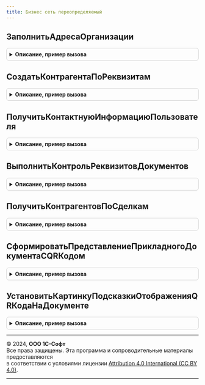```yaml
---
title: Бизнес сеть переопределяемый
---
```



## ЗаполнитьАдресаОрганизации
<details style="margin: 1em 0; padding: 0.5em; border: 1px solid #ccc; border-radius: 6px;">

<summary style="font-weight: bold; cursor: pointer;">Описание, пример вызова</summary>

```bsl

// Заполнение адресов организации и ее складов.
//
// Параметры:
//  Организация - ОпределяемыйТип.Организация - организация, по которой заполняются адреса.
//  Адреса - ТаблицаЗначения - таблица для заполнения. Содержит колонки:
//   * Представление - Строка - представление адреса.
//   * ЗначенияПолей - Строка - адрес в формате XML. Формат должен соответствовать XDTO-пакету Адрес.
//   * Описание - Строка - комментарий адреса.
//   * Ссылка - Ссылка - объект хранения контактной информации.
//   * Вид - СправочникСсылка.ВидыКонтактнойИнформации - вид контактной информации.
//
Процедура ЗаполнитьАдресаОрганизации(Организация, Адреса) Экспорт
```

Пример вызова
```bsl
БизнесСетьПереопределяемый.ЗаполнитьАдресаОрганизации(Организация, Адреса) 
```
</details>

## СоздатьКонтрагентаПоРеквизитам
<details style="margin: 1em 0; padding: 0.5em; border: 1px solid #ccc; border-radius: 6px;">

<summary style="font-weight: bold; cursor: pointer;">Описание, пример вызова</summary>

```bsl

// Создание контрагента в информационной базе по реквизитам.
//
// Параметры:
//   РеквизитыКонтрагента - Структура - реквизиты необходимые для создания контрагента.
//    * ИНН - Строка - ИНН контрагента.
//    * КПП - Строка - КПП контрагента.
//    * Наименование - Строка - наименование контрагента.
//   Контрагент - СправочникСсылка - ссылка на созданного контрагента.
//   Отказ - Булево - признак ошибки.
//
Процедура СоздатьКонтрагентаПоРеквизитам(Знач РеквизитыКонтрагента, Контрагент, Отказ = Ложь) Экспорт
```

Пример вызова
```bsl
БизнесСетьПереопределяемый.СоздатьКонтрагентаПоРеквизитам(РеквизитыКонтрагента, Контрагент, Отказ);
```
</details>

## ПолучитьКонтактнуюИнформациюПользователя
<details style="margin: 1em 0; padding: 0.5em; border: 1px solid #ccc; border-radius: 6px;">

<summary style="font-weight: bold; cursor: pointer;">Описание, пример вызова</summary>

```bsl

// Возвращает контакты пользователя для регистрации в сервисе.
//
// Параметры:
//   КонтактноеЛицо - СправочникСсылка - пользователь программы, контактное лицо.
//   Результат - Структура - информация о пользователе:
//     * ФИО - Строка - ФИО пользователя.
//     * Телефон - Строка - номер телефона.
//     * ЭлектроннаяПочта - Строка - адрес электронной почты пользователя.
//
Процедура ПолучитьКонтактнуюИнформациюПользователя(Знач КонтактноеЛицо, Результат) Экспорт
```

Пример вызова
```bsl
БизнесСетьПереопределяемый.ПолучитьКонтактнуюИнформациюПользователя(КонтактноеЛицо, Результат) 
```
</details>

## ВыполнитьКонтрольРеквизитовДокументов
<details style="margin: 1em 0; padding: 0.5em; border: 1px solid #ccc; border-radius: 6px;">

<summary style="font-weight: bold; cursor: pointer;">Описание, пример вызова</summary>

```bsl

// Проверка соответствия реквизитов в документах. Выполняется перед формированием электронных документов
// и проверяет реквизиты перед отправкой. Должны быть одинаковыми Организация, Контрагент, вид формируемого
// электронного документа, а также дополнительные реквизиты связанные с формированием.
//
// Параметры:
//   ДокументыКонтроля - Массив из ДокументСсылка - проверяемые ссылки объектов.
//   ТекстСообщения    - Строка - текст сообщения в случае ошибки проверки.
//   Отказ             - Булево - результат проверки.
//
Процедура ВыполнитьКонтрольРеквизитовДокументов(Знач ДокументыКонтроля, ТекстСообщения, Отказ) Экспорт
```

Пример вызова
```bsl
БизнесСетьПереопределяемый.ВыполнитьКонтрольРеквизитовДокументов(ДокументыКонтроля, ТекстСообщения, Отказ) 
```
</details>

## ПолучитьКонтрагентовПоСделкам
<details style="margin: 1em 0; padding: 0.5em; border: 1px solid #ccc; border-radius: 6px;">

<summary style="font-weight: bold; cursor: pointer;">Описание, пример вызова</summary>

```bsl

// Получение списка контрагентов по сделкам для отправки приглашений.
//
// Параметры:
//  Организация			 - СправочникСсылка - ссылка на организацию, от которой производится приглашение.
//  РежимЗаполнения		 - Строка - режим заполнения контрагентов: "ЗаполнитьПоПоставкам", "ЗаполнитьПоЗакупкам", "ЗаполнитьПоВсемСделкам".
//  НачалоПериода		 - Дата - начало периода заполнения.
//  СписокКонтрагентов	 - ТаблицаЗначений - список контрагентов:
//    * Ссылка - СправочникСсылка - контрагент.
//    * ЭлектроннаяПочта - Строка - адрес электронной почты.
//
Процедура ПолучитьКонтрагентовПоСделкам(Знач Организация, Знач РежимЗаполнения, Знач НачалоПериода, СписокКонтрагентов) Экспорт
```

Пример вызова
```bsl
БизнесСетьПереопределяемый.ПолучитьКонтрагентовПоСделкам(Организация, РежимЗаполнения, НачалоПериода, СписокКонтрагентов) 
```
</details>

## СформироватьПредставлениеПрикладногоДокументаСQRКодом
<details style="margin: 1em 0; padding: 0.5em; border: 1px solid #ccc; border-radius: 6px;">

<summary style="font-weight: bold; cursor: pointer;">Описание, пример вызова</summary>

```bsl

// Формирует представление прикладного документа с QR-кодом, если включена ФО ВыводитьQRКодНаПечатныхФормахДокументов.
// По этим данным можно найти и загрузить в базу 1С документ из сервиса 1С:Бизнес-сеть.
//
// Параметры:
//  СсылкиНаДокументы         - Массив из ДокументСсылка  - ссылки на документы, по которым необходимо сформировать представления файла ЭД.
//  ВидЭД                     - ПеречислениеСсылка.ВидыЭД - ссылка на вид электронного документа.
//  ДанныеQRКодовПоДокументам - СписокЗначений            - объекты печати (значение - ссылка на объект, представление - имя области, в которой был выведен объект).
//  ПечатнаяФорма             - ТабличныйДокумент         - печатная форма, в которой должна быть область "ДанныеQRКода", в которой должны быть параметры:
//                                                          КартинкаQRКода        - Картинка - для заполнения рисунка QR-кода.
//                                                          ПубличнаяСсылкаQRКода - Строка   - для заполнения публичной ссылки.
//
Процедура СформироватьПредставлениеПрикладногоДокументаСQRКодом(Знач СсылкиНаДокументы, Знач ВидЭД, Знач ДанныеQRКодовПоДокументам, ПечатнаяФорма) Экспорт
```

Пример вызова
```bsl
БизнесСетьПереопределяемый.СформироватьПредставлениеПрикладногоДокументаСQRКодом(СсылкиНаДокументы, ВидЭД, ДанныеQRКодовПоДокументам, ПечатнаяФорма) 
```
</details>

## УстановитьКартинкуПодсказкиОтображенияQRКодаНаДокументе
<details style="margin: 1em 0; padding: 0.5em; border: 1px solid #ccc; border-radius: 6px;">

<summary style="font-weight: bold; cursor: pointer;">Описание, пример вызова</summary>

```bsl

// Переопределяет картинку на форме поиска электронного документа с отображением подсказки, где искать QR-код.
//
// Параметры:
//  ЭлементФормыКартинка - ДекорацияФормы - элемент формы картинки подсказки.
//
Процедура УстановитьКартинкуПодсказкиОтображенияQRКодаНаДокументе(ЭлементФормыКартинка) Экспорт
```

Пример вызова
```bsl
БизнесСетьПереопределяемый.УстановитьКартинкуПодсказкиОтображенияQRКодаНаДокументе(ЭлементФормыКартинка) 
```
</details>

---

© 2024, **ООО 1С-Софт**  
Все права защищены. Эта программа и сопроводительные материалы предоставляются  
в соответствии с условиями лицензии [Attribution 4.0 International (CC BY 4.0)](https://creativecommons.org/licenses/by/4.0/legalcode).

---
